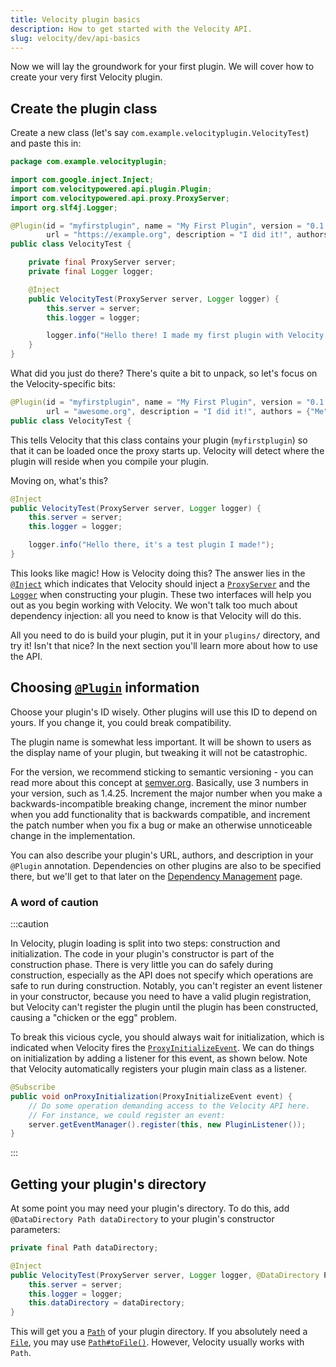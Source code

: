 ```yaml
---
title: Velocity plugin basics
description: How to get started with the Velocity API.
slug: velocity/dev/api-basics
---
```


Now we will lay the groundwork for your first plugin. We will cover how to create your very first
Velocity plugin.

## Create the plugin class

Create a new class (let's say `com.example.velocityplugin.VelocityTest`) and paste this in:

```java
package com.example.velocityplugin;

import com.google.inject.Inject;
import com.velocitypowered.api.plugin.Plugin;
import com.velocitypowered.api.proxy.ProxyServer;
import org.slf4j.Logger;

@Plugin(id = "myfirstplugin", name = "My First Plugin", version = "0.1.0-SNAPSHOT",
        url = "https://example.org", description = "I did it!", authors = {"Me"})
public class VelocityTest {

    private final ProxyServer server;
    private final Logger logger;

    @Inject
    public VelocityTest(ProxyServer server, Logger logger) {
        this.server = server;
        this.logger = logger;

        logger.info("Hello there! I made my first plugin with Velocity.");
    }
}
```

What did you just do there? There's quite a bit to unpack, so let's focus on the Velocity-specific
bits:

```java
@Plugin(id = "myfirstplugin", name = "My First Plugin", version = "0.1.0-SNAPSHOT",
        url = "awesome.org", description = "I did it!", authors = {"Me"})
public class VelocityTest {
```

This tells Velocity that this class contains your plugin (`myfirstplugin`) so that it can be loaded
once the proxy starts up. Velocity will detect where the plugin will reside when you compile your
plugin.

Moving on, what's this?

```java
@Inject
public VelocityTest(ProxyServer server, Logger logger) {
    this.server = server;
    this.logger = logger;

    logger.info("Hello there, it's a test plugin I made!");
}
```

This looks like magic! How is Velocity doing this? The answer lies in the
[`@Inject`](https://javadoc.io/doc/com.google.inject/guice/latest/com/google/inject/Inject.html)
which indicates that Velocity should inject a
[`ProxyServer`](jd:velocity:com.velocitypowered.api.proxy.ProxyServer)
and the [`Logger`](https://www.slf4j.org/api/org/slf4j/Logger.html) when constructing your plugin.
These two interfaces will help you out as you begin working with Velocity. We won't talk too much about
dependency injection: all you need to know is that Velocity will do this.

All you need to do is build your plugin, put it in your `plugins/` directory, and try it! Isn't that
nice? In the next section you'll learn more about how to use the API.

## Choosing [`@Plugin`](jd:velocity:com.velocitypowered.api.plugin.Plugin) information

Choose your plugin's ID wisely. Other plugins will use this ID to depend on yours. If you change it,
you could break compatibility.

The plugin name is somewhat less important. It will be shown to users as the display name of your
plugin, but tweaking it will not be catastrophic.

For the version, we recommend sticking to semantic versioning - you can read more about this concept
at [semver.org](https://semver.org). Basically, use 3 numbers in your version, such as 1.4.25.
Increment the major number when you make a backwards-incompatible breaking change, increment the
minor number when you add functionality that is backwards compatible, and increment the patch number
when you fix a bug or make an otherwise unnoticeable change in the implementation.

You can also describe your plugin's URL, authors, and description in your `@Plugin` annotation.
Dependencies on other plugins are also to be specified there, but we'll get to that later on the
[Dependency Management](/velocity/dev/dependency-management) page.

### A word of caution

:::caution

In Velocity, plugin loading is split into two steps: construction and initialization. The code in
your plugin's constructor is part of the construction phase. There is very little you can do safely
during construction, especially as the API does not specify which operations are safe to run during
construction. Notably, you can't register an event listener in your constructor, because you need to
have a valid plugin registration, but Velocity can't register the plugin until the plugin has been
constructed, causing a "chicken or the egg" problem.

To break this vicious cycle, you should always wait for initialization, which is indicated when
Velocity fires the [`ProxyInitializeEvent`](jd:velocity:com.velocitypowered.api.event.proxy.ProxyInitializeEvent).
We can do things on initialization by adding a listener for this event, as shown below.
Note that Velocity automatically registers your plugin main class as a listener.

```java
@Subscribe
public void onProxyInitialization(ProxyInitializeEvent event) {
    // Do some operation demanding access to the Velocity API here.
    // For instance, we could register an event:
    server.getEventManager().register(this, new PluginListener());
}
```

:::

## Getting your plugin's directory

At some point you may need your plugin's directory. To do this, add
`@DataDirectory Path dataDirectory` to your plugin's constructor parameters:

```java
private final Path dataDirectory;

@Inject
public VelocityTest(ProxyServer server, Logger logger, @DataDirectory Path dataDirectory) {
    this.server = server;
    this.logger = logger;
    this.dataDirectory = dataDirectory;
}
```

This will get you a [`Path`](jd:java:java.nio.file.Path) of your plugin directory.
If you absolutely need a [`File`](jd:java:java.io.File),
you may use [`Path#toFile()`](jd:java:java.nio.file.Path#toFile()).
However, Velocity usually works with `Path`.
